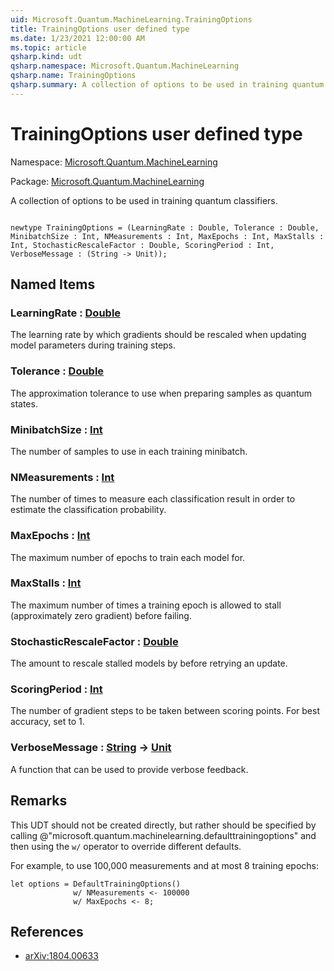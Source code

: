 ```yaml
---
uid: Microsoft.Quantum.MachineLearning.TrainingOptions
title: TrainingOptions user defined type
ms.date: 1/23/2021 12:00:00 AM
ms.topic: article
qsharp.kind: udt
qsharp.namespace: Microsoft.Quantum.MachineLearning
qsharp.name: TrainingOptions
qsharp.summary: A collection of options to be used in training quantum classifiers.
---
```


# TrainingOptions user defined type

Namespace: [Microsoft.Quantum.MachineLearning](xref:Microsoft.Quantum.MachineLearning)

Package: [Microsoft.Quantum.MachineLearning](https://nuget.org/packages/Microsoft.Quantum.MachineLearning)


A collection of options to be used in training quantum classifiers.

```qsharp

newtype TrainingOptions = (LearningRate : Double, Tolerance : Double, MinibatchSize : Int, NMeasurements : Int, MaxEpochs : Int, MaxStalls : Int, StochasticRescaleFactor : Double, ScoringPeriod : Int, VerboseMessage : (String -> Unit));
```



## Named Items

### LearningRate : [Double](xref:microsoft.quantum.lang-ref.double)

The learning rate by which gradients should be rescaled when updatingmodel parameters during training steps.
### Tolerance : [Double](xref:microsoft.quantum.lang-ref.double)

The approximation tolerance to use when preparing samples as quantumstates.
### MinibatchSize : [Int](xref:microsoft.quantum.lang-ref.int)

The number of samples to use in each training minibatch.
### NMeasurements : [Int](xref:microsoft.quantum.lang-ref.int)

The number of times to measure each classification result in order toestimate the classification probability.
### MaxEpochs : [Int](xref:microsoft.quantum.lang-ref.int)

The maximum number of epochs to train each model for.
### MaxStalls : [Int](xref:microsoft.quantum.lang-ref.int)

The maximum number of times a training epoch is allowed to stall(approximately zero gradient) before failing.
### StochasticRescaleFactor : [Double](xref:microsoft.quantum.lang-ref.double)

The amount to rescale stalled models by before retrying an update.
### ScoringPeriod : [Int](xref:microsoft.quantum.lang-ref.int)

The number of gradient steps to be taken between scoring points.For best accuracy, set to 1.
### VerboseMessage : [String](xref:microsoft.quantum.lang-ref.string) -> [Unit](xref:microsoft.quantum.lang-ref.unit)

A function that can be used to provide verbose feedback.

## Remarks

This UDT should not be created directly, but rather should be specifiedby calling @"microsoft.quantum.machinelearning.defaulttrainingoptions"and then using the `w/` operator to override different defaults.For example, to use 100,000 measurements and at most 8 trainingepochs:```Q#let options = DefaultTrainingOptions()              w/ NMeasurements <- 100000              w/ MaxEpochs <- 8;```

## References

- [arXiv:1804.00633](https://arxiv.org/abs/1804.00633)